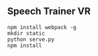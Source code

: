 Speech Trainer VR
----------------

```
npm install webpack -g
mkdir static
python serve.py
npm install
```
